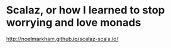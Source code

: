# Scalaz, or how I learned to stop worrying and love monads

http://noelmarkham.github.io/scalaz-scala.io/
